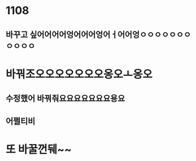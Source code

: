 # 1108

## 바꾸고 싶어어어어엉어어어엉어ㅓ어어엉ㅇㅇㅇㅇㅇㅇㅇㅇㅇㅇㅇ


# 바꿔조오오오오오오오옹오ㅗ옹오

## 수정했어 바꿔줘요요요요요요요용요

## 어쩔티비

# 또 바꿀껀뒈~~

